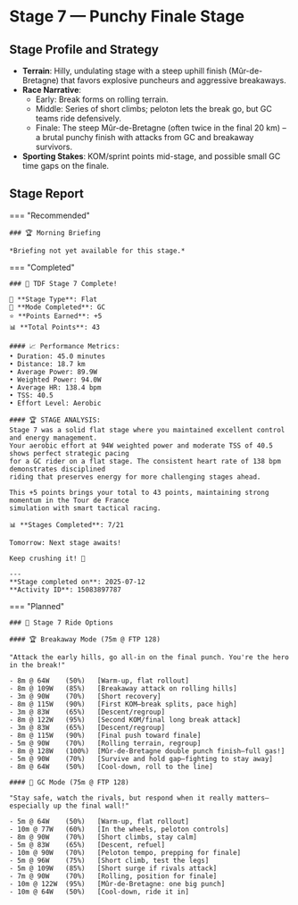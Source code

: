 # Stage 7 — Punchy Finale Stage

## Stage Profile and Strategy

- **Terrain**: Hilly, undulating stage with a steep uphill finish (Mûr-de-Bretagne) that favors explosive puncheurs and aggressive breakaways.
- **Race Narrative**:
	- Early: Break forms on rolling terrain.
	- Middle: Series of short climbs; peloton lets the break go, but GC teams ride defensively.
	- Finale: The steep Mûr-de-Bretagne (often twice in the final 20 km) – a brutal punchy finish with attacks from GC and breakaway survivors.
- **Sporting Stakes**: KOM/sprint points mid-stage, and possible small GC time gaps on the finale.

## Stage Report

=== "Recommended"

	### 🏆 Morning Briefing

	*Briefing not yet available for this stage.*

=== "Completed"

	### 🎉 TDF Stage 7 Complete!

	🏁 **Stage Type**: Flat  
	🚴 **Mode Completed**: GC  
	⭐ **Points Earned**: +5  
	📊 **Total Points**: 43  

	#### 📈 Performance Metrics:
	• Duration: 45.0 minutes  
	• Distance: 18.7 km  
	• Average Power: 89.9W  
	• Weighted Power: 94.0W  
	• Average HR: 138.4 bpm  
	• TSS: 40.5  
	• Effort Level: Aerobic  

	#### 🏆 STAGE ANALYSIS:
	Stage 7 was a solid flat stage where you maintained excellent control and energy management. 
	Your aerobic effort at 94W weighted power and moderate TSS of 40.5 shows perfect strategic pacing 
	for a GC rider on a flat stage. The consistent heart rate of 138 bpm demonstrates disciplined 
	riding that preserves energy for more challenging stages ahead.

	This +5 points brings your total to 43 points, maintaining strong momentum in the Tour de France 
	simulation with smart tactical racing.

	📊 **Stages Completed**: 7/21

	Tomorrow: Next stage awaits!

	Keep crushing it! 🚀

	---
	**Stage completed on**: 2025-07-12  
	**Activity ID**: 15083897787

=== "Planned"

	### 🚴 Stage 7 Ride Options

	#### 🏆 Breakaway Mode (75m @ FTP 128)
	
	"Attack the early hills, go all-in on the final punch. You're the hero in the break!"

	- 8m @ 64W    (50%)   [Warm-up, flat rollout]
	- 8m @ 109W   (85%)   [Breakaway attack on rolling hills]
	- 3m @ 90W    (70%)   [Short recovery]
	- 8m @ 115W   (90%)   [First KOM—break splits, pace high]
	- 3m @ 83W    (65%)   [Descent/regroup]
	- 8m @ 122W   (95%)   [Second KOM/final long break attack]
	- 3m @ 83W    (65%)   [Descent/regroup]
	- 8m @ 115W   (90%)   [Final push toward finale]
	- 5m @ 90W    (70%)   [Rolling terrain, regroup]
	- 8m @ 128W   (100%)  [Mûr-de-Bretagne double punch finish—full gas!]
	- 5m @ 90W    (70%)   [Survive and hold gap—fighting to stay away]
	- 8m @ 64W    (50%)   [Cool-down, roll to the line]
	
	#### 🦺 GC Mode (75m @ FTP 128)

	"Stay safe, watch the rivals, but respond when it really matters—especially up the final wall!"

	- 5m @ 64W    (50%)   [Warm-up, flat rollout]
	- 10m @ 77W   (60%)   [In the wheels, peloton controls]
	- 8m @ 90W    (70%)   [Short climbs, stay calm]
	- 5m @ 83W    (65%)   [Descent, refuel]
	- 10m @ 90W   (70%)   [Peloton tempo, prepping for finale]
	- 5m @ 96W    (75%)   [Short climb, test the legs]
	- 5m @ 109W   (85%)   [Short surge if rivals attack]
	- 7m @ 90W    (70%)   [Rolling, position for finale]
	- 10m @ 122W  (95%)   [Mûr-de-Bretagne: one big punch]
	- 10m @ 64W   (50%)   [Cool-down, ride it in]
